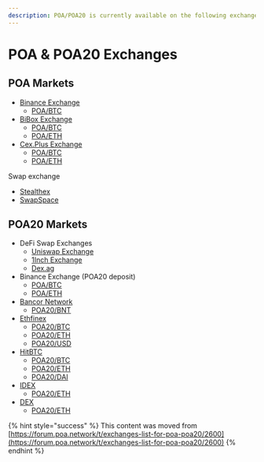 ```yaml
---
description: POA/POA20 is currently available on the following exchanges.
---
```


# POA & POA20 Exchanges

## POA Markets

* [Binance Exchange](https://binance.com/)
  * [POA/BTC](https://www.binance.com/en/trade/POA_BTC)
* [BiBox Exchange](https://bibox.com/)
  * [POA/BTC](https://www.bibox.com/exchange?coinPair=POA_BTC)
  * [POA/ETH](https://www.bibox.com/exchange?coinPair=POA_ETH)
* [Cex.Plus Exchange](https://cex.plus/)
  * [POA/BTC](https://cex.plus/market/poa_btc)
  * [POA/ETH](https://cex.plus/market/poa_eth)

Swap exchange

* [Stealthex](https://stealthex.io/)
* [SwapSpace](https://swapspace.co/)

## POA20 Markets

* DeFi Swap Exchanges
  * [Uniswap Exchange](https://uniswap.exchange/swap)
  * [1Inch Exchange](https://1inch.exchange)
  * [Dex.ag](http://dex.ag)
* Binance Exchange \(POA20 deposit\)
  * [POA/BTC](https://www.binance.com/en/trade/POA_BTC)
  * [POA/ETH](https://www.binance.com/en/trade/POA_ETH)
* [Bancor Network](https://www.bancor.network/)
  * [POA20/BNT](https://www.bancor.network/communities/5af31ea96f1d0f00018b2c80/about)
* [Ethfinex](https://www.ethfinex.com/)
  * [POA20/BTC](https://www.ethfinex.com/t/POA:BTC)
  * [POA20/ETH](https://www.ethfinex.com/t/POA:ETH)
  * [POA20/USD](https://www.ethfinex.com/t/POA:USD)
* [HitBTC](https://hitbtc.com/)
  * [POA20/BTC](https://hitbtc.com/POA20-to-BTC)
  * [POA20/ETH](https://hitbtc.com/POA20-to-ETH)
  * [POA20/DAI](https://hitbtc.com/POA20-to-DAI)
* [IDEX](https://idex.market/eth/poa20)
  * [POA20/ETH](https://idex.market/eth/poa20)
* [DEX](https://www.dex.io/trade/POA20-ETH)
  * [POA20/ETH](https://www.dex.io/trade/POA20-ETH)

{% hint style="success" %}
This content was moved from [https://forum.poa.network/t/exchanges-list-for-poa-poa20/2600](https://forum.poa.network/t/exchanges-list-for-poa-poa20/2600)
{% endhint %}


